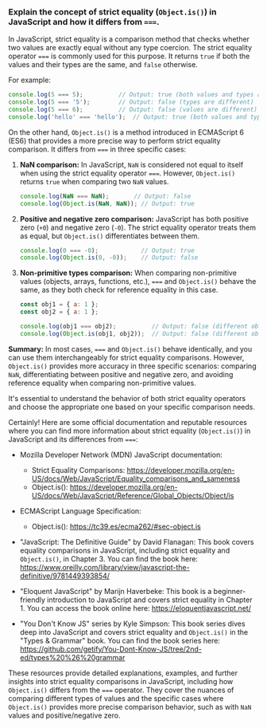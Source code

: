 ### Explain the concept of strict equality (`Object.is()`) in JavaScript and how it differs from `===`.

In JavaScript, strict equality is a comparison method that checks whether two values are exactly equal without any type coercion. The strict equality operator `===` is commonly used for this purpose. It returns `true` if both the values and their types are the same, and `false` otherwise.

For example:
```javascript
console.log(5 === 5);          // Output: true (both values and types are the same)
console.log(5 === '5');        // Output: false (types are different)
console.log(5 === 6);          // Output: false (values are different)
console.log('hello' === 'hello');  // Output: true (both values and types are the same)
```

On the other hand, `Object.is()` is a method introduced in ECMAScript 6 (ES6) that provides a more precise way to perform strict equality comparison. It differs from `===` in three specific cases:

1. **NaN comparison:**
   In JavaScript, `NaN` is considered not equal to itself when using the strict equality operator `===`. However, `Object.is()` returns `true` when comparing two `NaN` values.

   ```javascript
   console.log(NaN === NaN);       // Output: false
   console.log(Object.is(NaN, NaN)); // Output: true
   ```

2. **Positive and negative zero comparison:**
   JavaScript has both positive zero (`+0`) and negative zero (`-0`). The strict equality operator treats them as equal, but `Object.is()` differentiates between them.

   ```javascript
   console.log(0 === -0);            // Output: true
   console.log(Object.is(0, -0));    // Output: false
   ```

3. **Non-primitive types comparison:**
   When comparing non-primitive values (objects, arrays, functions, etc.), `===` and `Object.is()` behave the same, as they both check for reference equality in this case.

   ```javascript
   const obj1 = { a: 1 };
   const obj2 = { a: 1 };
   
   console.log(obj1 === obj2);          // Output: false (different objects, reference equality)
   console.log(Object.is(obj1, obj2));  // Output: false (different objects, reference equality)
   ```

**Summary:**
In most cases, `===` and `Object.is()` behave identically, and you can use them interchangeably for strict equality comparisons. However, `Object.is()` provides more accuracy in three specific scenarios: comparing `NaN`, differentiating between positive and negative zero, and avoiding reference equality when comparing non-primitive values.

It's essential to understand the behavior of both strict equality operators and choose the appropriate one based on your specific comparison needs.

Certainly! Here are some official documentation and reputable resources where you can find more information about strict equality (`Object.is()`) in JavaScript and its differences from `===`:

- Mozilla Developer Network (MDN) JavaScript documentation:
  - Strict Equality Comparisons: https://developer.mozilla.org/en-US/docs/Web/JavaScript/Equality_comparisons_and_sameness
  - Object.is(): https://developer.mozilla.org/en-US/docs/Web/JavaScript/Reference/Global_Objects/Object/is

- ECMAScript Language Specification:
  - Object.is(): https://tc39.es/ecma262/#sec-object.is

- "JavaScript: The Definitive Guide" by David Flanagan: This book covers equality comparisons in JavaScript, including strict equality and `Object.is()`, in Chapter 3. You can find the book here: https://www.oreilly.com/library/view/javascript-the-definitive/9781449393854/

- "Eloquent JavaScript" by Marijn Haverbeke: This book is a beginner-friendly introduction to JavaScript and covers strict equality in Chapter 1. You can access the book online here: https://eloquentjavascript.net/

- "You Don't Know JS" series by Kyle Simpson: This book series dives deep into JavaScript and covers strict equality and `Object.is()` in the "Types & Grammar" book. You can find the book series here: https://github.com/getify/You-Dont-Know-JS/tree/2nd-ed/types%20%26%20grammar

These resources provide detailed explanations, examples, and further insights into strict equality comparisons in JavaScript, including how `Object.is()` differs from the `===` operator. They cover the nuances of comparing different types of values and the specific cases where `Object.is()` provides more precise comparison behavior, such as with `NaN` values and positive/negative zero.

